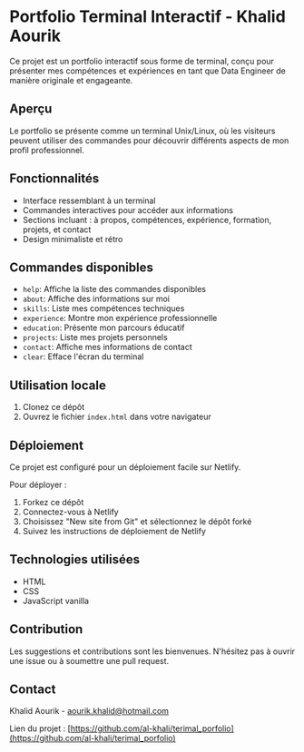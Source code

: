 # Portfolio Terminal Interactif - Khalid Aourik

Ce projet est un portfolio interactif sous forme de terminal, conçu pour présenter mes compétences et expériences en tant que Data Engineer de manière originale et engageante.

## Aperçu

Le portfolio se présente comme un terminal Unix/Linux, où les visiteurs peuvent utiliser des commandes pour découvrir différents aspects de mon profil professionnel.

## Fonctionnalités

- Interface ressemblant à un terminal
- Commandes interactives pour accéder aux informations
- Sections incluant : à propos, compétences, expérience, formation, projets, et contact
- Design minimaliste et rétro

## Commandes disponibles

- `help`: Affiche la liste des commandes disponibles
- `about`: Affiche des informations sur moi
- `skills`: Liste mes compétences techniques
- `experience`: Montre mon expérience professionnelle
- `education`: Présente mon parcours éducatif
- `projects`: Liste mes projets personnels
- `contact`: Affiche mes informations de contact
- `clear`: Efface l'écran du terminal

## Utilisation locale

1. Clonez ce dépôt
2. Ouvrez le fichier `index.html` dans votre navigateur

## Déploiement

Ce projet est configuré pour un déploiement facile sur Netlify. 

Pour déployer :
1. Forkez ce dépôt
2. Connectez-vous à Netlify
3. Choisissez "New site from Git" et sélectionnez le dépôt forké
4. Suivez les instructions de déploiement de Netlify

## Technologies utilisées

- HTML
- CSS
- JavaScript vanilla

## Contribution

Les suggestions et contributions sont les bienvenues. N'hésitez pas à ouvrir une issue ou à soumettre une pull request.

## Contact

Khalid Aourik - aourik.khalid@hotmail.com

Lien du projet : [https://github.com/al-khali/terimal_porfolio](https://github.com/al-khali/terimal_porfolio)